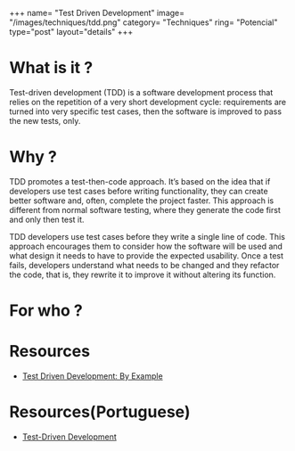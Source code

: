 +++
name= "Test Driven Development"
image= "/images/techniques/tdd.png"
category= "Techniques"
ring= "Potencial"
type="post"
layout="details"
+++

# What is it ?

Test-driven development (TDD) is a software development process that relies on the repetition of a very short development cycle: requirements are turned into very specific test cases, then the software is improved to pass the new tests, only.

# Why ?

TDD promotes a test-then-code approach. It’s based on the idea that if developers use test cases before writing functionality, they can create better software and, often, complete the project faster. This approach is different from normal software testing, where they generate the code first and only then test it.

TDD developers use test cases before they write a single line of code. This approach encourages them to consider how the software will be used and what design it needs to have to provide the expected usability. Once a test fails, developers understand what needs to be changed and they refactor the code, that is, they rewrite it to improve it without altering its function.

# For who ?


# Resources
- [Test Driven Development: By Example](https://www.oreilly.com/library/view/test-driven-development/0321146530/)

# Resources(Portuguese)
- [Test-Driven Development](https://www.casadocodigo.com.br/products/livro-tdd)
